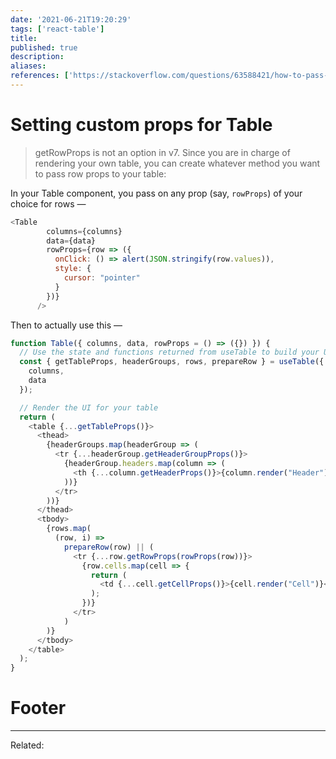 ```yaml
---
date: '2021-06-21T19:20:29'
tags: ['react-table']
title: 
published: true
description:
aliases:
references: ['https://stackoverflow.com/questions/63588421/how-to-pass-props-to-row-in-react-table']
---
```


# Setting custom props for Table
> getRowProps is not an option in v7. Since you are in charge of rendering your own table, you can create whatever method you want to pass row props to your table:

In your Table component, you pass on any prop (say, `rowProps`) of your choice for rows —

```js
<Table
        columns={columns}
        data={data}
        rowProps={row => ({
          onClick: () => alert(JSON.stringify(row.values)),
          style: {
            cursor: "pointer"
          }
        })}
      />
```

Then to actually use this —

```js
function Table({ columns, data, rowProps = () => ({}) }) {
  // Use the state and functions returned from useTable to build your UI
  const { getTableProps, headerGroups, rows, prepareRow } = useTable({
    columns,
    data
  });

  // Render the UI for your table
  return (
    <table {...getTableProps()}>
      <thead>
        {headerGroups.map(headerGroup => (
          <tr {...headerGroup.getHeaderGroupProps()}>
            {headerGroup.headers.map(column => (
              <th {...column.getHeaderProps()}>{column.render("Header")}</th>
            ))}
          </tr>
        ))}
      </thead>
      <tbody>
        {rows.map(
          (row, i) =>
            prepareRow(row) || (
              <tr {...row.getRowProps(rowProps(row))}>
                {row.cells.map(cell => {
                  return (
                    <td {...cell.getCellProps()}>{cell.render("Cell")}</td>
                  );
                })}
              </tr>
            )
        )}
      </tbody>
    </table>
  );
}
```
# Footer
---
Related: 